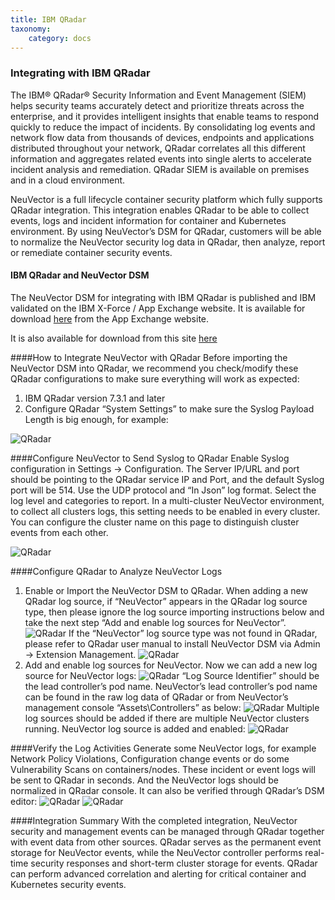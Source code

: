 ```yaml
---
title: IBM QRadar
taxonomy:
    category: docs
---
```


### Integrating with IBM QRadar

The IBM® QRadar® Security Information and Event Management (SIEM) helps security teams accurately detect and prioritize threats across the enterprise, and it provides intelligent insights that enable teams to respond quickly to reduce the impact of incidents. By consolidating log events and network flow data from thousands of devices, endpoints and applications distributed throughout your network, QRadar correlates all this different information and aggregates related events into single alerts to accelerate incident analysis and remediation. QRadar SIEM is available on premises and in a cloud environment.

NeuVector is a full lifecycle container security platform which fully supports QRadar integration. This integration enables QRadar to be able to collect events, logs and incident information for container and Kubernetes environment. By using NeuVector’s DSM for QRadar, customers will be able to normalize the NeuVector security log data in QRadar, then analyze, report or remediate container security events.

#### IBM QRadar and NeuVector DSM
The NeuVector DSM for integrating with IBM QRadar is published and IBM validated on the IBM X-Force / App Exchange website. It is available for download [here](https://exchange.xforce.ibmcloud.com/hub/extension/f6dcde294cac1237ce08bcd4dfbc9142) from the App Exchange website.

It is also available for download from this site [here](NeuVectorDSM_1.0.2.zip)

####How to Integrate NeuVector with QRadar
Before importing the NeuVector DSM into QRadar, we recommend you check/modify these QRadar configurations to make sure everything will work as expected:
1. IBM QRadar version 7.3.1 and later
2. Configure QRadar “System Settings” to make sure the Syslog Payload Length is big enough, for example: 

![QRadar](Qradar1.png)


####Configure NeuVector to Send Syslog to QRadar
Enable Syslog configuration in Settings -> Configuration. The Server IP/URL and port should be pointing to the QRadar service IP and Port, and the default Syslog port will be 514. Use the UDP protocol and “In Json” log format. Select the log level and categories to report. In a multi-cluster NeuVector environment, to collect all clusters logs, this setting needs to be enabled in every cluster. You can configure the cluster name on this page to distinguish cluster events from each other.

![QRadar](Qradar_syslog2.png)

  
####Configure QRadar to Analyze NeuVector Logs
1. Enable or Import the NeuVector DSM to QRadar. 
When adding a new QRadar log source, if “NeuVector” appears in the QRadar log source type, then please ignore the log source importing instructions below and take the next step “Add and enable log sources for NeuVector”.
![QRadar](Qradar3.png)
If the “NeuVector” log source type was not found in QRadar, please refer to QRadar user manual to install NeuVector DSM via Admin -> Extension Management.
![QRadar](Qradar4.png)
2. Add and enable log sources for NeuVector. 
Now we can add a new log source for NeuVector logs:
![QRadar](Qradar5.png)
“Log Source Identifier” should be the lead controller’s pod name. NeuVector’s lead controller’s pod name can be found in the raw log data of QRadar or from NeuVector’s management console “Assets\Controllers” as below:
![QRadar](Qradar6.png)
Multiple log sources should be added if there are multiple NeuVector clusters running. NeuVector log source is added and enabled:
![QRadar](Qradar7.png)
 
####Verify the Log Activities
Generate some NeuVector logs, for example Network Policy Violations, Configuration change events or do some Vulnerability Scans on containers/nodes. These incident or event logs will be sent to QRadar in seconds. And the NeuVector logs should be normalized in QRadar console. It can also be verified through QRadar’s DSM editor:
![QRadar](Qradar8.png)
![QRadar](Qradar9.png)

####Integration Summary
With the completed integration, NeuVector security and management events can be managed through QRadar together with event data from other sources. QRadar serves as the permanent event storage for NeuVector events, while the NeuVector controller performs real-time security responses and short-term cluster storage for events. QRadar can perform advanced correlation and alerting for critical container and Kubernetes security events.

